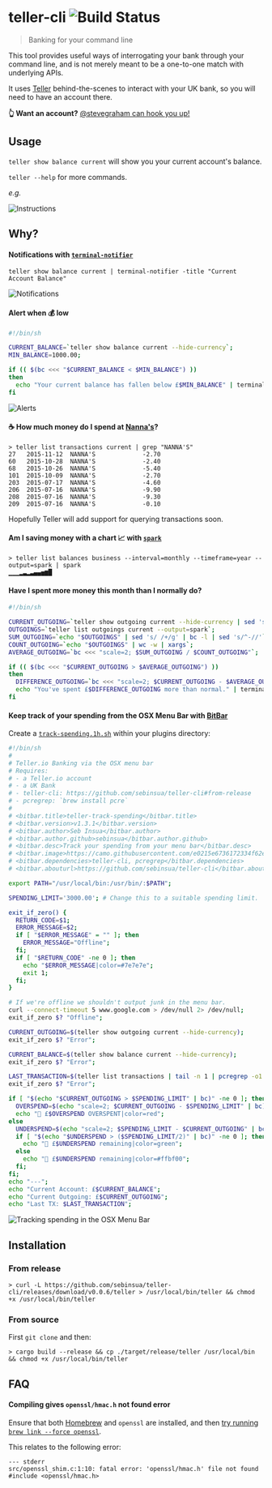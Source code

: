 # teller-cli ![Build Status](https://img.shields.io/travis/sebinsua/teller-cli.svg)
> Banking for your command line

This tool provides useful ways of interrogating your bank through your command line, and is not merely meant to be a one-to-one match with underlying APIs.

It uses [Teller](http://teller.io) behind-the-scenes to interact with your UK bank, so you will need to have an account there.

**:point_up_2: Want an account?** [@stevegraham can hook you up!](https://twitter.com/stevegraham)

## Usage

`teller show balance current` will show you your current account's balance.

`teller --help` for more commands.

*e.g.*

![Instructions](http://i.imgur.com/cvZRwev.png)

## Why?

#### Notifications with [`terminal-notifier`](https://github.com/julienXX/terminal-notifier)

`teller show balance current | terminal-notifier -title "Current Account Balance"`

![Notifications](http://i.imgur.com/RxCSig9.png)

#### Alert when :moneybag: low

```sh
#!/bin/sh

CURRENT_BALANCE=`teller show balance current --hide-currency`;
MIN_BALANCE=1000.00;

if (( $(bc <<< "$CURRENT_BALANCE < $MIN_BALANCE") ))
then
  echo "Your current balance has fallen below £$MIN_BALANCE" | terminal-notifier -title "💰 Alert" -subtitle "Current Balance is £$CURRENT_BALANCE";
fi
```

![Alerts](http://i.imgur.com/OXU5uyv.png)

#### :coffee: How much money do I spend at [Nanna's](http://www.nannasn1.com/)?

```
> teller list transactions current | grep "NANNA'S"
27   2015-11-12  NANNA'S             -2.70
60   2015-10-28  NANNA'S             -2.40
68   2015-10-26  NANNA'S             -5.40
101  2015-10-09  NANNA'S             -2.70
203  2015-07-17  NANNA'S             -4.60
206  2015-07-16  NANNA'S             -9.90
208  2015-07-16  NANNA'S             -9.30
209  2015-07-16  NANNA'S             -0.10
```

Hopefully Teller will add support for querying transactions soon.

#### Am I saving money with a chart :chart_with_upwards_trend: with [`spark`](https://github.com/holman/spark)

```
> teller list balances business --interval=monthly --timeframe=year --output=spark | spark
▁▁▁▂▃▂▃▄▄▅▆█
```

#### Have I spent more money this month than I normally do?

```sh
#!/bin/sh

CURRENT_OUTGOING=`teller show outgoing current --hide-currency | sed 's/^-//'`;
OUTGOINGS=`teller list outgoings current --output=spark`;
SUM_OUTGOING=`echo "$OUTGOINGS" | sed 's/ /+/g' | bc -l | sed 's/^-//'`;
COUNT_OUTGOING=`echo "$OUTGOINGS" | wc -w | xargs`;
AVERAGE_OUTGOING=`bc <<< "scale=2; $SUM_OUTGOING / $COUNT_OUTGOING"`;

if (( $(bc <<< "$CURRENT_OUTGOING > $AVERAGE_OUTGOING") ))
then
  DIFFERENCE_OUTGOING=`bc <<< "scale=2; $CURRENT_OUTGOING - $AVERAGE_OUTGOING"`;
  echo "You've spent £$DIFFERENCE_OUTGOING more than normal." | terminal-notifier -title "💰 Spending Alert" -subtitle "Current Outgoing is £$CURRENT_OUTGOING";
fi
```

#### Keep track of your spending from the OSX Menu Bar with [BitBar](https://github.com/matryer/bitbar)

Create a [`track-spending.1h.sh`](https://github.com/matryer/bitbar-plugins/blob/master/Finance/teller-track-spending.1h.sh) within your plugins directory:
```sh
#!/bin/sh
#
# Teller.io Banking via the OSX menu bar
# Requires:
# - a Teller.io account
# - a UK Bank
# - teller-cli: https://github.com/sebinsua/teller-cli#from-release
# - pcregrep: `brew install pcre`
#
# <bitbar.title>teller-track-spending</bitbar.title>
# <bitbar.version>v1.3.1</bitbar.version>
# <bitbar.author>Seb Insua</bitbar.author>
# <bitbar.author.github>sebinsua</bitbar.author.github>
# <bitbar.desc>Track your spending from your menu bar</bitbar.desc>
# <bitbar.image>https://camo.githubusercontent.com/e0215e6736172334f62effff36ff8df1ab38fed1/687474703a2f2f692e696d6775722e636f6d2f627638545a4c652e706e67</bitbar.image>
# <bitbar.dependencies>teller-cli, pcregrep</bitbar.dependencies>
# <bitbar.abouturl>https://github.com/sebinsua/teller-cli</bitbar.abouturl>

export PATH="/usr/local/bin:/usr/bin/:$PATH";

SPENDING_LIMIT='3000.00'; # Change this to a suitable spending limit.

exit_if_zero() {
  RETURN_CODE=$1;
  ERROR_MESSAGE=$2;
  if [ "$ERROR_MESSAGE" = "" ]; then
    ERROR_MESSAGE="Offline";
  fi;
  if [ "$RETURN_CODE" -ne 0 ]; then
    echo "$ERROR_MESSAGE|color=#7e7e7e";
    exit 1;
  fi;
}

# If we're offline we shouldn't output junk in the menu bar.
curl --connect-timeout 5 www.google.com > /dev/null 2> /dev/null;
exit_if_zero $? "Offline";

CURRENT_OUTGOING=$(teller show outgoing current --hide-currency);
exit_if_zero $? "Error";

CURRENT_BALANCE=$(teller show balance current --hide-currency);
exit_if_zero $? "Error";

LAST_TRANSACTION=$(teller list transactions | tail -n 1 | pcregrep -o1 "[0-9]+[ ]+(.*)");
exit_if_zero $? "Error";

if [ "$(echo "$CURRENT_OUTGOING > $SPENDING_LIMIT" | bc)" -ne 0 ]; then
  OVERSPEND=$(echo "scale=2; $CURRENT_OUTGOING - $SPENDING_LIMIT" | bc);
  echo "🚨 £$OVERSPEND OVERSPENT|color=red";
else
  UNDERSPEND=$(echo "scale=2; $SPENDING_LIMIT - $CURRENT_OUTGOING" | bc);
  if [ "$(echo "$UNDERSPEND > ($SPENDING_LIMIT/2)" | bc)" -ne 0 ]; then
    echo "🏦 £$UNDERSPEND remaining|color=green";
  else
    echo "🏦 £$UNDERSPEND remaining|color=#ffbf00";
  fi;
fi;
echo "---";
echo "Current Account: £$CURRENT_BALANCE";
echo "Current Outgoing: £$CURRENT_OUTGOING";
echo "Last TX: $LAST_TRANSACTION";
```

![Tracking spending in the OSX Menu Bar](http://i.imgur.com/bv8TZLe.png)

## Installation

### From release

```
> curl -L https://github.com/sebinsua/teller-cli/releases/download/v0.0.6/teller > /usr/local/bin/teller && chmod +x /usr/local/bin/teller
```

### From source

First `git clone` and then:

```
> cargo build --release && cp ./target/release/teller /usr/local/bin && chmod +x /usr/local/bin/teller
```

## FAQ

#### Compiling gives `openssl/hmac.h` not found error

Ensure that both [Homebrew](https://github.com/Homebrew/homebrew) and `openssl` are installed, and then [try running `brew link --force openssl`](https://github.com/sfackler/rust-openssl/issues/255).

This relates to the following error:

```
--- stderr
src/openssl_shim.c:1:10: fatal error: 'openssl/hmac.h' file not found
#include <openssl/hmac.h>
```
